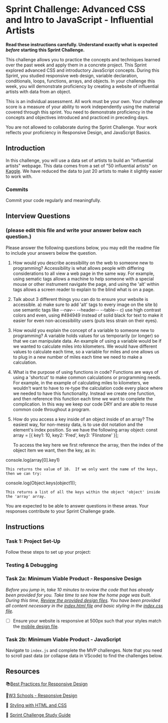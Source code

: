 # Sprint Challenge: Advanced CSS and Intro to JavaScript - Influential Artists

**Read these instructions carefully. Understand exactly what is expected _before_ starting this Sprint Challenge.**

This challenge allows you to practice the concepts and techniques learned over the past week and apply them in a concrete project. This Sprint explored advanced CSS and introductory JavaScript concepts. During this Sprint, you studied responsive web design, variable declaration, conditionals, loops, functions, arrays, and objects. In your challenge this week, you will demonstrate proficiency by creating a website of influential artists with data from an object.

This is an individual assessment. All work must be your own. Your challenge score is a measure of your ability to work independently using the material covered through this sprint. You need to demonstrate proficiency in the concepts and objectives introduced and practiced in preceding days.

You are not allowed to collaborate during the Sprint Challenge. Your work reflects your proficiency in Responsive Design, and JavaScript Basics.


## Introduction

In this challenge, you will use a data set of artists to build an "influential artists" webpage. This data comes from a set of "50 influential artists" on [Kaggle](https://www.kaggle.com/ikarus777/best-artworks-of-all-time). We have reduced the data to just 20 artists to make it slightly easier to work with.

### Commits
Commit your code regularly and meaningfully. 
## Interview Questions
### (please edit this file and write your answer below each question.)

Please answer the following questions below, you may edit the readme file to include your answers below the question.

1. How would you describe acessibility on the web to someone new to programming?
    Accessibility is what allows people with differing considerations to all view a web page in the same way. For example, using sematic tags allows a machine to help someone with a special mouse or other instrument navigate the page, and using the 'alt' within tags allows a screen reader to explain to the blind what is on a page.

2. Talk about 3 different things you can do to ensure your website is accessible. 
    a) make sure to add 'alt' tags to every image on the site
    b) use semantic tags like --nav-- --header-- --table-- 
    c) use high contrast colors and even, using #494949 instead of solid black for text to make it easier for even non-accessibility users (puts less strain on their eyes).

3. How would you explain the concept of a variable to someone new to programming?
    A variable holds values for us temporarily (or longer) so that we can manipulate data. An example of using a variable would be if we wanted to calculate miles into kilometers. We would have different values to calculate each time, so a variable for miles and one allows us to plug in a new number of miles each time we need to make a calculation.

4. What is the purpose of using functions in code?
    Functions are ways of using a 'shortcut' to make common calculations or programming needs. For example, in the example of calculating miles to kilometers, we wouldn't want to have to re-type the calculation code every place where we needed to have this functionality. Instead we create one function, and then reference this function each time we want to complete the complication. In this way we keep our code DRY and are able to reuse common code throughout a program.

5. How do you access a key inside of an object inside of an array?
    The easiest way, for non-messy data, is to use dot notation and the element's index position. So we have the following array object:
     const array = [{
        key1: 10,
        key2: 'Fred',
        key3: 'Flinstone'
    }];

    To access the key here we first reference the array, then the index of the object item we want, then the key, as in:
 
 console.log(array[0].key1)

    This returns the value of 10.  If we only want the name of the keys, then we can try:
    
console.log(Object.keys(object1)); 

    This returns a list of all the keys within the object 'object' inside the 'array' array.
    

You are expected to be able to answer questions in these areas. Your responses contribute to your Sprint Challenge grade. 

## Instructions

### Task 1: Project Set-Up

Follow these steps to set up your project:

<!-- 1. Fork the repo
2. Go into canvas and connect your reop to codegrade
3. Clone your forked version of the repo
4. DO NOT CREATE A BRANCH. You will be pushing your changes to the main/master today
NOTE: tests will run in the JavaScript portion of this challenge only.
5. cd into your repo
6. open the terminal in your vs code and type `npm install` -->
<!-- 7. next type `npm run test` in your terminal
8. Complete your work making regular commits to main/ master your codegrade score will update each time you make a push. -->


### Testing & Debugging

<!-- Open a second terminal inside of your project by clicking on the split terminal icon
![alt text](assets/split_terminal.png "Split Terminal")

Inside of your second terminal type `npm start` 
![alt text](assets/npm_start.png "type npm start")

You will be running your tests in one terminal and debugging in the other. As you work on your code you should make use of `console.log` to check your progress and debug.
![alt text](assets/tests_debug_terminal_final.png "your terminal should look like this") -->

### Task 2a:  Minimum Viable Product - Responsive Design

*Before you jump in, take 10 minutes to review the code that has already been provided for you. Take time to see how the home page was built. During this time, [Review the provided design files](design/). You have been provided all content necessary in the [index.html file](index.html) and basic styling in the [index.css file](css/index.css).*

* [ ] Ensure your website is responsive at 500px such that your styles match the [mobile design file](design/Mobile.png).

### Task 2b: Minimum Viable Product - JavaScript

Navigate to `index.js` and complete the MVP challenges. Note that you need to scroll past data (or collapse data in VScode) to find the challenges below.



## Resources

📚[Best Practices for Responsive Design](https://www.browserstack.com/guide/responsive-design-breakpoints)

🤝[W3 Schools - Responsive Design](https://www.w3schools.com/html/html_responsive.asp)

👀 [Styling with HTML and CSS](https://www.w3schools.com/html/html_css.asp)

🦄 [Sprint Challenge Study Guide](https://www.notion.so/lambdaschool/Unit-1-Sprint-2-Study-Guide-16f656025c8744458addb068e6348101)





